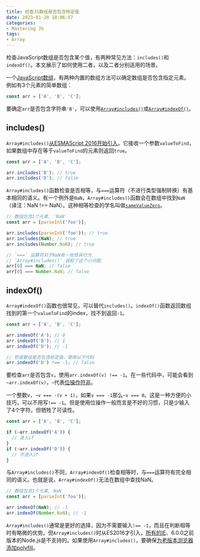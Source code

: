 ```yaml
---
title: 检查JS数组是否包含特定值
date: 2023-01-20 10:06:57
categories:
- Mastering JS
tags:
- Array
---
```


检查JavaScript数组是否包含某个值，有两种常见方法：`includes()`和`indexOf()`。本文展示了如何使用二者，以及二者分别适用的场景。

<!-- more -->

一个[JavaScript数组](http://thecodebarbarian.com/the-80-20-guide-to-javascript-arrays.html)，有两种内置的数组方法可以确定数组是否包含指定元素。例如有3个元素的简单数组：

```javascript
const arr = ['A', 'B', 'C'];
```

要确定`arr`是否包含字符串`'B'`，可以使用[`Array#includes()`](https://developer.mozilla.org/en-US/docs/Web/JavaScript/Reference/Global_Objects/Array/includes)或[`Array#indexOf()`](https://developer.mozilla.org/en-US/docs/Web/JavaScript/Reference/Global_Objects/Array/indexOf)。

## includes()

`Array#includes()`[从ESMAScript 2016开始引入](https://developer.mozilla.org/en-US/docs/Web/JavaScript/Reference/Global_Objects/Array/includes#Specifications)。它接收一个参数`valueToFind`，如果数组中存在等于`valueToFind`的元素则返回`true`。

```javascript
const arr = ['A', 'B', 'C'];

arr.includes('B'); // true
arr.includes('D'); // false
```

`Array#includes()`函数检查是否相等，与`===`运算符（不进行类型强制转换）有基本相同的语义。有一个例外是`NaN`，`Array#includes()`函数会在数组中找到`NaN`（译注：NaN !== NaN）。这种相等检查的学名叫做[`sameValueZero`](https://developer.mozilla.org/en-US/docs/Web/JavaScript/Equality_comparisons_and_sameness#Same-value-zero_equality)。

```javascript
// 数组包含1个元素, 'NaN'
const arr = [parseInt('foo')];

arr.includes(parseInt('foo')); // true
arr.includes(NaN); // true
arr.includes(Number.NaN); // true

// `===` 运算符对于NaN有一些怪异行为.
// `Array#includes()` 调和了这个小问题.
arr[0] === NaN; // false
arr[0] === Number.NaN; // false
```

## indexOf()

`Array#indexOf()`函数也很常见，可以替代`includes()`。`indexOf()`函数返回数组找到的第一个`valueToFind`的index，找不到返回`-1`。

```javascript
const arr = ['A', 'B', 'C'];

arr.indexOf('A'); // 0
arr.indexOf('B'); // 1
arr.indexOf('D'); // -1

// 检查数组是否包含给定值，使用以下代码
arr.indexOf('D') !== -1; // false
```

要检查`arr`是否包含`v`，使用`arr.indexOf(v) !== -1`。在一些代码中，可能会看到`~arr.indexOf(v)`，`~`代表[位操作符非](https://developer.mozilla.org/en-US/docs/Web/JavaScript/Reference/Operators/Bitwise_Operators#(Bitwise_NOT))。

一个整数v，`~v === -(v + 1)`，如果`v === -1`那么`~v === 0`。这是一种方便的小技巧，可以不用写`!== -1`。但是使用位操作一般而言是不好的习惯，只是少输入了4个字符，但牺牲了可读性。

```javascript
const arr = ['A', 'B', 'C'];

if (~arr.indexOf('A')) {
  // 进入if
}
if (~arr.indexOf('D')) {
  // 不进入if
}
```

与`Array#includes()`不同，`Array#indexOf()`检查相等时，与`===`运算符有完全相同的语义。也就是说，`Array#indexOf()`无法在数组中查找NaN。

```javascript
// 数组包含1个元素, NaN
const arr = [parseInt('foo')];

arr.indexOf(NaN); // -1
arr.indexOf(Number.NaN); // -1
```

`Array#includes()`通常是更好的选择，因为不需要输入`!== -1`，而且在判断相等时有略微的优势。但`Array#includes()`时从ES2016才引入，[所有的IE](https://caniuse.com/#feat=array-includes)、6.0.0之前版本的Node.js是不支持的。如果使用`Array#includes()`，要确保[为老版本浏览器添加polyfill](https://www.npmjs.com/package/array-includes)。
